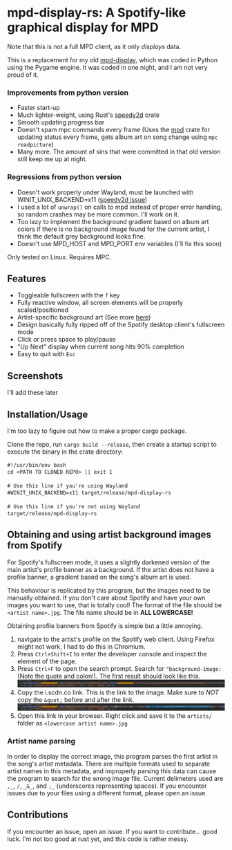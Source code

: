 # mpd-display-rs: A Spotify-like graphical display for MPD

Note that this is not a full MPD client, as it only *displays* data.

This is a replacement for my old [mpd-display](https://github.com/allylikesu/mpd-display), which was coded in Python using the Pygame engine. It was coded in one night, and I am not very proud of it.

### Improvements from python version
- Faster start-up
- Much lighter-weight, using Rust's [speedy2d](https://crates.io/crates/speedy2d) crate
- Smooth updating progress bar
- Doesn't spam mpc commands every frame (Uses the [mpd](https://crates.io/crates/mpd) crate for updating status every frame, gets album art on song change using `mpc readpicture`)
- Many more. The amount of sins that were committed in that old version still keep me up at night.
### Regressions from python version
- Doesn't work properly under Wayland, must be launched with WINIT_UNIX_BACKEND=x11 ([speedy2d issue](https://github.com/QuantumBadger/Speedy2D/issues/112))
- I used a lot of `unwrap()` on calls to mpd instead of proper error handling, so random crashes may be more common. I'll work on it.
- Too lazy to implement the background gradient based on album art colors if there is no background image found for the current artist, I think the default grey background looks fine.
- Doesn't use MPD_HOST and MPD_PORT env variables (I'll fix this soon)

Only tested on Linux. Requires MPC.

## Features
- Toggleable fullscreen with the `f` key
- Fully reactive window, all screen elements will be properly scaled/positioned
- Artist-specific background art (See more [here](#obtaining-and-using-background-images-from-spotify))
- Design basically fully ripped off of the Spotify desktop client's fullscreen mode
- Click or press space to play/pause
- "Up Next" display when current song hits 90% completion
- Easy to quit with `Esc`

## Screenshots
I'll add these later

## Installation/Usage
I'm too lazy to figure out how to make a proper cargo package.

Clone the repo, run `cargo build --release`, then create a startup script to execute the binary in the crate directory:
```
#!/usr/bin/env bash
cd <PATH TO CLONED REPO> || exit 1

# Use this line if you're using Wayland
#WINIT_UNIX_BACKEND=x11 target/release/mpd-display-rs

# Use this line if you're not using Wayland
target/release/mpd-display-rs
```

## Obtaining and using artist background images from Spotify
For Spotify's fullscreen mode, it uses a slightly darkened version of the main artist's profile banner as a background.
If the artist does not have a profile banner, a gradient based on the song's album art is used.

This behaviour is replicated by this program, but the images need to be manually obtained.
If you don't care about Spotify and have your own images you want to use, that is totally cool!
The format of the file should be `<artist name>.jpg`.
The file name should be in **ALL LOWERCASE!**

Obtaining profile banners from Spotify is simple but a little annoying. 
1. navigate to the artist's profile on the Spotify web client. Using Firefox might not work, I had to do this in Chromium.
2. Press `Ctrl+Shift+I` to enter the developer console and inspect the element of the page.
3. Press `Ctrl+F` to open the search prompt. Search for `"background-image:` (Note the quote and colon!). The first result should look like this.
![image](img/background.png)
4. Copy the i.scdn.co link. This is the link to the image. Make sure to *NOT* copy the `&quot;` before and after the link.
![image](img/background2.png)
5. Open this link in your browser. Right click and save it to the `artists/` folder as `<lowercase artist name>.jpg`

### Artist name parsing
In order to display the correct image, this program parses the first artist in the song's artist metadata. There are multiple formats used to separate artist names in this metadata, and improperly parsing this data can cause the program to search for the wrong image file. Current delimeters used are `,_`, `/`, `_&_`, and `;_` (underscores representing spaces). If you encounter issues due to your files using a different format, please open an issue.

## Contributions
If you encounter an issue, open an issue. If you want to contribute... good luck. I'm not too good at rust yet, and this code is rather messy.
